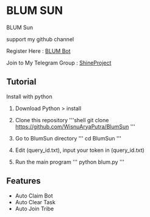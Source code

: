 # BLUM SUN
BLUM Sun 

support my github channel 

Register Here : [BLUM Bot](https://t.me/blum/app?startapp=ref_ZRi3CDYSyD)

Join to My Telegram Group : [ShineProject](https://t.me/+VFMv5L_0VzJkYWZl)


## Tutorial

Install with python

1. Download Python > install
   
2. Clone this repository
   '''shell
   git clone https://github.com/WisnuAryaPutra/BlumSun
   '''
   
3. Go to BlumSun directory
   '''
   cd BlumSun
   '''
   
4. Edit (query_id.txt), input your token in (query_id.txt)
   
5. Run the main program
   '''
   python blum.py
   '''

## Features
- Auto Claim Bot
- Auto Clear Task
- Auto Join Tribe

